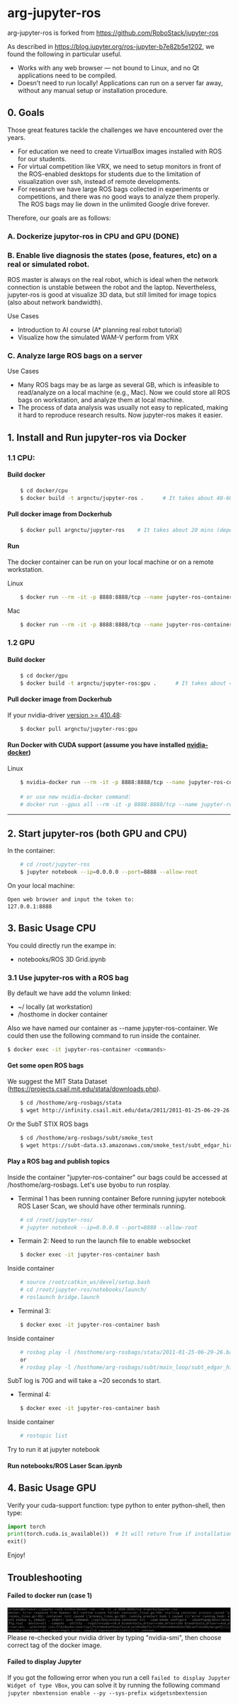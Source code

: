 # arg-jupyter-ros
arg-jupyter-ros is forked from https://github.com/RoboStack/jupyter-ros

As described in https://blog.jupyter.org/ros-jupyter-b7e82b5e1202, we found the following in particular useful.
* Works with any web browser — not bound to Linux, and no Qt applications need to be compiled.
* Doesn’t need to run locally! Applications can run on a server far away, without any manual setup or installation procedure.

## 0. Goals

Those great features tackle the challenges we have encountered over the years.
* For education we need to create VirtualBox images installed with ROS for our students. 
* For virtual competition like VRX, we need to setup monitors in front of the ROS-enabled desktops for students due to the limitation of visualization over ssh, instead of remote developments.
* For research we have large ROS bags collected in experiments or competitions, and there was no good ways to analyze them properly. The ROS bags may lie down in the unlimited Google drive forever.

Therefore, our goals are as follows:

### A. Dockerize jupytor-ros in CPU and GPU (DONE)

### B. Enable live diagnosis the states (pose, features, etc) on a real or simulated robot.

ROS master is always on the real robot, which is ideal when the network connection is unstable between the robot and the laptop. Nevertheless, jupyter-ros is good at visualize 3D data, but still limited for image topics (also about network bandwidth).

Use Cases
* Introduction to AI course (A* planning real robot tutorial)
* Visualize how the simulated WAM-V perform from VRX

### C. Analyze large ROS bags on a server

Use Cases
* Many ROS bags may be as large as several GB, which is infeasible to read/analyze on a local machine (e.g., Mac). Now we could store all ROS bags on workstation, and analyze them at local machine.
* The process of data analysis was usually not easy to replicated, making it hard to reproduce research results. Now jupyter-ros makes it easier.

## 1. Install and Run jupyter-ros via Docker

### 1.1 CPU:

#### Build docker 

```bash
    $ cd docker/cpu
    $ docker build -t argnctu/jupyter-ros .      # It takes about 40-60 mins
``` 

#### Pull docker image from Dockerhub 
```bash
    $ docker pull argnctu/jupyter-ros    # It takes about 20 mins (depend on you network bandwith)
``` 

#### Run
The docker container can be run on your local machine or on a remote workstation.

Linux
```bash
    $ docker run --rm -it -p 8888:8888/tcp --name jupyter-ros-container -v /home/[username]:/hosthome argnctu/jupyter-ros
```

Mac
```bash
    $ docker run --rm -it -p 8888:8888/tcp --name jupyter-ros-container -v /Users/[username]:/hosthome argnctu/jupyter-ros
```

### 1.2 GPU

#### Build docker 

```bash
    $ cd docker/gpu
    $ docker build -t argnctu/jupyter-ros:gpu .      # It takes about 40-60 mins
``` 

#### Pull docker image from Dockerhub 

If your nvidia-driver [version >= 410.48](https://docs.nvidia.com/deploy/cuda-compatibility/index.html#binary-compatibility__table-toolkit-driver):
```bash
    $ docker pull argnctu/jupyter-ros:gpu
```

#### Run Docker with CUDA support (assume you have installed [nvidia-docker](https://github.com/NVIDIA/nvidia-docker))

Linux
```bash
    $ nvidia-docker run --rm -it -p 8888:8888/tcp --name jupyter-ros-container -v /home/[username]:/hosthome argnctu/jupyter-ros:gpu
    
    # or use new nvidia-docker command:
    # docker run --gpus all --rm -it -p 8888:8888/tcp --name jupyter-ros-container -v /home/[username]:/hosthome argnctu/jupyter-ros:gpu
```

---
## 2. Start jupyter-ros (both GPU and CPU)
In the container:

```bash
    # cd /root/jupyter-ros
    $ jupyter notebook --ip=0.0.0.0 --port=8888 --allow-root
```
On your local machine:

    Open web browser and input the token to: 
    127.0.0.1:8888

## 3. Basic Usage CPU

You could directly run the exampe in:
* notebooks/ROS 3D Grid.ipynb 

### 3.1 Use jupyter-ros with a ROS bag

By default we have add the volumn linked:
* ~/ locally (at workstation)
* /hosthome in docker container

Also we have named our container as --name jupyter-ros-container. We could then use the following command to run inside the container. 
```bash
$ docker exec -it jupyter-ros-container <commands>
```

#### Get some open ROS bags

We suggest the MIT Stata Dataset (https://projects.csail.mit.edu/stata/downloads.php).

```bash
    $ cd /hosthome/arg-rosbags/stata
    $ wget http://infinity.csail.mit.edu/data/2011/2011-01-25-06-29-26.bag
```

Or the SubT STIX ROS bags
```bash
    $ cd /hosthome/arg-rosbags/subt/smoke_test
    $ wget https://subt-data.s3.amazonaws.com/smoke_test/subt_edgar_hires_2019-04-12-15-52-44.bag
```

#### Play a ROS bag and publish topics

Inside the container "jupyter-ros-container" our bags could be accessed at /hosthome/arg-rosbags.
Let's use byobu to run rosplay.

* Terminal 1 has been running container
Before running jupyter notebook ROS Laser Scan, we should have other terminals running.
```bash
    # cd /root/jupyter-ros/
    # jupyter notebook --ip=0.0.0.0 --port=8888 --allow-root
```

* Termain 2:
Need to run the launch file to enable websocket
```bash
    $ docker exec -it jupyter-ros-container bash
```
Inside container
```bash
    # source /root/catkin_ws/devel/setup.bash
    # cd /root/jupyter-ros/notebooks/launch/
    # roslaunch bridge.launch
```

* Terminal 3:
```bash
    $ docker exec -it jupyter-ros-container bash
```
Inside container
```bash
    # rosbag play -l /hosthome/arg-rosbags/stata/2011-01-25-06-29-26.bag
    or
    # rosbag play -l /hosthome/arg-rosbags/subt/main_loop/subt_edgar_hires_2019-04-11-13-31-25.bag
```
SubT log is 70G and will take a ~20 seconds to start.

* Terminal 4:
```bash
    $ docker exec -it jupyter-ros-container bash
```
Inside container
```bash
    # rostopic list 
```

Try to run it at jupyter notebook


#### Run notebooks/ROS Laser Scan.ipynb


## 4. Basic Usage GPU

Verify your cuda-support function: type python to enter python-shell, then type:
```python
import torch
print(torch.cuda.is_available())  # It will return True if installation is successful
exit()
```

Enjoy!

## Troubleshooting

#### Failed to docker run  (case 1)
![docker run failed](figures/docker_run_failed_cuda.png)
Please re-checked your nvidia driver by typing "nvidia-smi", then choose correct tag of the docker image.


#### Failed to display Jupyter
If you got the following error when you run a cell ```failed to display Jupyter Widget of type VBox```, 
you can solve it by running the following command ```jupyter nbextension enable --py --sys-prefix widgetsnbextension```
